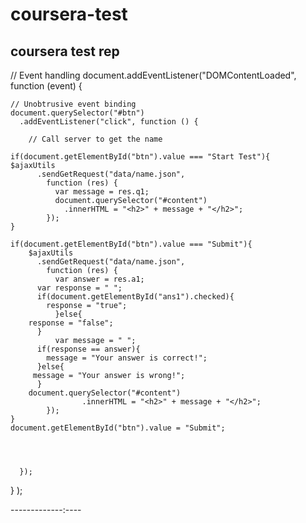 # coursera-test
coursera test rep
-------------------
// Event handling
document.addEventListener("DOMContentLoaded",
  function (event) {
    
    // Unobtrusive event binding
    document.querySelector("#btn")
      .addEventListener("click", function () {
        
        // Call server to get the name

	if(document.getElementById("btn").value === "Start Test"){
	$ajaxUtils
          .sendGetRequest("data/name.json", 
            function (res) {
              var message = res.q1; 
              document.querySelector("#content")
                .innerHTML = "<h2>" + message + "</h2>";
            });
	}
        
	if(document.getElementById("btn").value === "Submit"){
		$ajaxUtils
          .sendGetRequest("data/name.json", 
            function (res) {
              var answer = res.a1;
	      var response = " "; 
	      if(document.getElementById("ans1").checked){
	      	response = "true"; 
              }else{
		response = "false"; 
	      }
              var message = " "; 
	      if(response == answer){
	      	message = "Your answer is correct!"; 
	      }else{
		 message = "Your answer is wrong!"; 
	      }
		document.querySelector("#content")
                	.innerHTML = "<h2>" + message + "</h2>";
            });
	}
	document.getElementById("btn").value = "Submit";
	


 		
      });
  }
);


-------------:----
